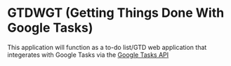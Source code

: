 GTDWGT (Getting Things Done With Google Tasks)
==========
This application will function as a to-do list/GTD web application that integerates with Google Tasks via the [Google Tasks API](https://developers.google.com/google-apps/tasks/)